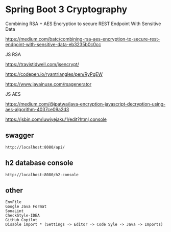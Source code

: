 # Spring Boot 3 Cryptography

Combining RSA + AES Encryption to secure REST Endpoint With Sensitive Data

https://medium.com/batc/combining-rsa-aes-encryption-to-secure-rest-endpoint-with-sensitive-data-eb3235b0c0cc

JS RSA

https://travistidwell.com/jsencrypt/

https://codepen.io/ryantriangles/pen/RyPgEW

https://www.javainuse.com/rsagenerator

JS AES

https://medium.com/@jpatwa/java-encryption-javascript-decryption-using-aes-algorithm-4037ce09a2d3

https://jsbin.com/luwiyejaku/1/edit?html,console

## swagger

    http://localhost:8080/api/

## h2 database console

    http://localhost:8080/h2-console

## other

    EnvFile
    Google Java Format
    SonaLint
    CheckStyle-IDEA
    GitHub Copilot
    Disable import * (Settings -> Editor -> Code Syle -> Java -> Imports)